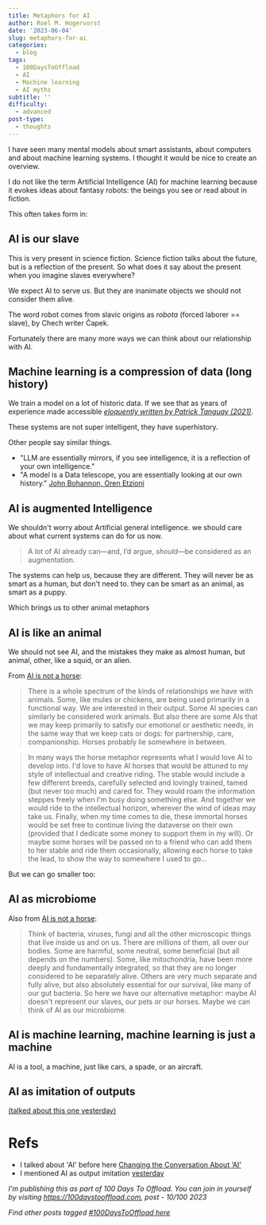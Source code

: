 ```yaml
---
title: Metaphors for AI
author: Roel M. Hogervorst
date: '2023-06-04'
slug: metaphors-for-ai
categories:
  - blog
tags:
  - 100DaysToOffload
  - AI
  - Machine learning
  - AI myths
subtitle: ''
difficulty:
  - advanced
post-type:
  - thoughts
---
```


I have seen many mental models about smart assistants, about computers and about
machine learning systems. I thought it would be nice to create an overview.


I do not like the term Artificial Intelligence (AI) for machine learning because
it evokes ideas about fantasy robots: the beings you see or read about in fiction. 

This often takes form in:

## AI is our slave
This is very present in science fiction. Science fiction talks about the future, but is a reflection of the present. So what does it say about the present when you imagine slaves everywhere?

We expect AI to serve us. 
But they are inanimate objects we should not consider them alive.

The word robot comes from slavic origins as _robota_ (forced laborer == slave), by Chech writer Čapek.



Fortunately there are many more ways we can think about our relationship with AI.



## Machine learning is a compression of data (long history)
We train a model on a lot of historic data. If we see that as years of experience
made accessible [_eloquently written by Patrick Tanguay (2021)_](https://sentiers.media/intelligences/). 

These systems are not super intelligent, they have superhistory.

Other people say similar things. 

- "LLM are essentially mirrors, if you see intelligence, it is a reflection of your own intelligence."
- "A model is a Data telescope, you are essentially looking at our own history."
[John Bohannon, Oren Etzioni](https://twimlai.com/podcast/twimlai/the-evolution-of-the-nlp-landscape-with-oren-etzioni/)

## AI is augmented Intelligence
We shouldn't worry about Artificial general intelligence. we should care about what current systems can do for us now. 

> A lot of AI already can—and, I’d argue, _should_—be considered as an augmentation.

The systems can help us, because they are different. They will never be as smart
as a human, but don't need to. they can be smart as an animal, as smart as a puppy. 

Which brings us to other animal metaphors

## AI is like an animal
We should not see AI, and the mistakes they make as almost human, but animal, other, like a squid, or an alien. 

From [AI is not a horse](https://essays.georgestrakhov.com/ai-is-not-a-horse/):

> There is a whole spectrum of the kinds of relationships we have with animals. Some, like mules or chickens, are being used primarily in a functional way. We are interested in their output. Some AI species can similarly be considered work animals. But also there are some AIs that we may keep primarily to satisfy our emotional or aesthetic needs, in the same way that we keep cats or dogs: for partnership, care, companionship. Horses probably lie somewhere in between.

> In many ways the horse metaphor represents what I would love AI to develop into. I'd love to have AI horses that would be attuned to my style of intellectual and creative riding. The stable would include a few different breeds, carefully selected and lovingly trained, tamed (but never too much) and cared for. They would roam the information steppes freely when I'm busy doing something else. And together we would ride to the intellectual horizon, wherever the wind of ideas may take us. Finally, when my time comes to die, these immortal horses would be set free to continue living the dataverse on their own (provided that I dedicate some money to support them in my will). Or maybe some horses will be passed on to a friend who can add them to her stable and ride them occasionally, allowing each horse to take the lead, to show the way to somewhere I used to go…

But we can go smaller too:

## AI as microbiome
Also from [AI is not a horse](https://essays.georgestrakhov.com/ai-is-not-a-horse/):


> Think of bacteria, viruses, fungi and all the other microscopic things that live inside us and on us. There are millions of them, all over our bodies. Some are harmful, some neutral, some beneficial (but all depends on the numbers). Some, like mitochondria, have been more deeply and fundamentally integrated, so that they are no longer considered to be separately alive. Others are very much separate and fully alive, but also absolutely essential for our survival, like many of our gut bacteria. So here we have our alternative metaphor: maybe AI doesn't represent our slaves, our pets or our horses. Maybe we can think of AI as our microbiome.


## AI is machine learning, machine learning is just a machine
AI is a tool, a machine, just like cars, a spade, or an aircraft.


## AI as imitation of outputs
[(talked about this one yesterday)](https://notes.rmhogervorst.nl/post/2023/06/03/machine-learning-is-imitation-of-outputs/)




# Refs
- I talked about 'AI' before here [Changing the Conversation About ‘AI’](https://notes.rmhogervorst.nl/post/2020/11/25/changing-the-conversation-about-ai/)
- I mentioned AI as output imitation [yesterday](https://notes.rmhogervorst.nl/post/2023/06/03/machine-learning-is-imitation-of-outputs/)


*I’m publishing this as part of 100 Days To Offload. You can join in yourself by visiting https://100daystooffload.com, post - 10/100 2023*

*Find other posts tagged  [#100DaysToOffload here](https://notes.rmhogervorst.nl/tags/100DaysToOffload/)*
